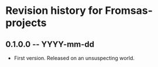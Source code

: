 # Revision history for Fromsas-projects

## 0.1.0.0 -- YYYY-mm-dd

* First version. Released on an unsuspecting world.
